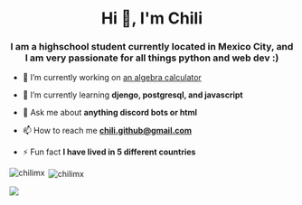 <h1 align="center">Hi 👋, I'm Chili</h1>
<h3 align="center">I am a highschool student currently located in Mexico City, and I am very passionate for all things python and web dev :)</h3>

- 🔭 I’m currently working on [an algebra calculator](https://github.com/ChiliMX/algebra-calculator)

- 🌱 I’m currently learning **djengo, postgresql, and javascript**

- 💬 Ask me about **anything discord bots or html**

- 📫 How to reach me **chili.github@gmail.com**

- ⚡ Fun fact **I have lived in 5 different countries**

</p>


<p><img align="left" src="https://github-readme-stats.vercel.app/api/top-langs?username=chilimx&show_icons=true&locale=en&layout=compact" alt="chilimx" /></p>

<p>&nbsp;<img align="center" src="https://github-readme-stats.vercel.app/api?username=chilimx&show_icons=true&locale=en" alt="chilimx" /></p>

<img align="center" src="https://github-readme-stats.vercel.app/api/top-langs/?username=ChiliMX&theme=onedark" />
